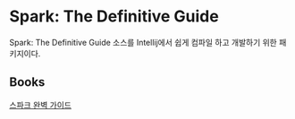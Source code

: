# Spark: The Definitive Guide
Spark: The Definitive Guide 소스를 Intellij에서 쉽게 컴파일 하고 개발하기 위한 패키지이다.

## Books 
[스파크 완벽 가이드](http://www.kyobobook.co.kr/product/detailViewKor.laf?ejkGb=KOR&mallGb=KOR&barcode=9791162241288&orderClick=LAG&Kc=)
